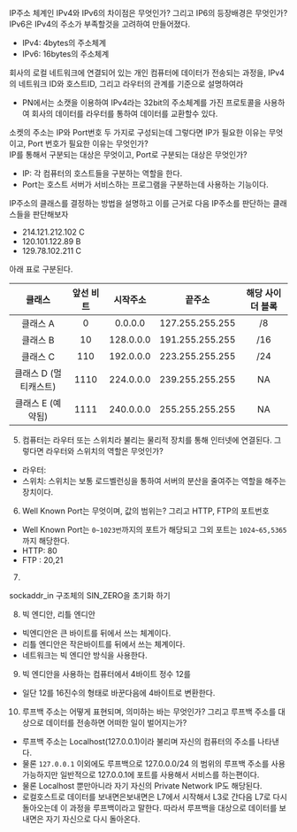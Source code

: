 IP주소 체계인 IPv4와 IPv6의 차이점은 무엇인가? 그리고 IP6의 등장배경은 무엇인가?
IPv6은 IPv4의 주소가 부족할것을 고려하여 만들어졌다.
* IPv4: 4bytes의 주소체계
* IPv6: 16bytes의 주소체계

회사의 로컬 네트워크에 연결되어 있는 개인 컴퓨터에 데이터가 전송되는 과정을, IPv4의 네트워크 ID와 호스트ID, 그리고 라우터의 관계를 기준으로 설명하여라
* PN에서는 소캣을 이용하여 IPv4라는 32bit의 주소체계를 가진 프로토콜을 사용하여 회사의 데이터를 라우터를 통하여 데이터를 교환할수 있다.


소켓의 주소는 IP와 Port번호 두 가지로 구성되는데 그렇다면 IP가 필요한 이유는 무엇이고, Port 번호가 필요한 이유는 무엇인가?
<br>IP를 통해서 구분되는 대상은 무엇이고, Port로 구분되는 대상은 무엇인가?
* IP: 각 컴퓨터의 호스트들을 구분하는 역할을 한다. 
* Port는 호스트 서버가 서비스하는 프로그램을 구분하는데 사용하는 기능이다.

IP주소의 클래스를 결정하는 방법을 설명하고 이를 근거로 다음 IP주소를 판단하는 클래스들을 판단해보자
* 214.121.212.102 C
* 120.101.122.89 B
* 129.78.102.211 C

아래 표로 구분된다.

|         클래스        | 앞선 비트 |   시작주소  |      끝주소     | 해당 사이더 블록 |
|:---------------------:|:---------:|:-----------:|:---------------:|:----------------:|
| 클래스 A              |     0     |     0.0.0.0 | 127.255.255.255 |     /8           |
| 클래스 B              |     10    | 128.0.0.0   | 191.255.255.255 |     /16          |
| 클래스 C              |     110   | 192.0.0.0   | 223.255.255.255 |     /24          |
| 클래스 D (멀티캐스트) |     1110  | 224.0.0.0   | 239.255.255.255 |     NA           |
| 클래스 E (예약됨)     |     1111  | 240.0.0.0   | 255.255.255.255 |     NA           |


5. 컴퓨터는 라우터 또는 스위치라 불리는 물리적 장치를 통해 인터넷에 연결된다. 그렇다면 라우터와 스위치의 역할은 무엇인가?
* 라우터:
* 스위치: 스위치는 보통 로드벨런싱을 통하여 서버의 분산을 줄여주는 역할을 해주는 장치이다. 

6. Well Known Port는 무엇이며, 값의 범위는? 그리고  HTTP, FTP의 포트번호
* Well Known Port는 `0~1023번`까지의 포트가 해당되고 그외 포트는 `1024~65,5365` 까지 해당한다.
* HTTP: 80
* FTP : 20,21

7. 
sockaddr_in 구조체의 SIN_ZERO을 초기화 하기 

8. 빅 엔디안, 리틀 엔디안
* 빅엔디안은 큰 바이트를 뒤에서 쓰는 체계이다.
* 리틀 엔디안은 작은바이트를 뒤에서 쓰는 체계이다.
* 네트워크는 빅 엔디안 방식을 사용한다.

9. 빅 엔디안을 사용하는 컴퓨터에서 4바이트 정수 12를 
* 일단 12를 16진수의 형태로 바꾼다음에 4바이트로 변환한다. 

10. 루프백 주소는 어떻게 표현되며, 의미하는 바는 무엇인가? 그리고 루프백 주소를 대상으로 데이터를 전송하면 어떠한 일이 벌어지는가?
* 루프백 주소는 Localhost(127.0.0.1)이라 불리며 자신의 컴퓨터의 주소를 나타낸다. 
* 물론 `127.0.0.1` 이외에도 루프백으로 127.0.0.0/24 의 범위의 루프백 주소를 사용가능하지만 일반적으로 127.0.0.1에 포트를 사용해서 서비스를 하는편이다.
* 물론 Localhost 뿐만아니라 자기 자신의 Private Network IP도 해당된다.
* 로컬호스트로 데이터를 보내면은보내면은 L7에서 시작해서 L3로 간다음 L7로 다시 돌아오는데 이 과정을 루프백이라고 말한다.  따라서 루프백을 대상으로 데이터를 보내면은 자기 자신으로 다시 돌아온다. 
